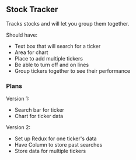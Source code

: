 Stock Tracker
-------------
Tracks stocks and will let you group them together.

Should have:
- Text box that will search for a ticker
- Area for chart
- Place to add multiple tickers
- Be able to turn off and on lines
- Group tickers together to see their performance

### Plans

Version 1:
- Search bar for ticker
- Chart for ticker data

Version 2:
- Set up Redux for one ticker's data
- Have Column to store past searches
- Store data for multiple tickers
